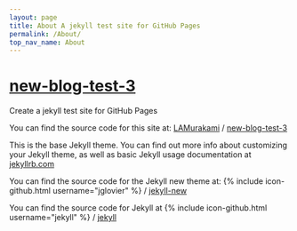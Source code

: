 ```yaml
---
layout: page
title: About A jekyll test site for GitHub Pages
permalink: /About/
top_nav_name: About
---
```


# [new-blog-test-3](http://lamurakami.github.io/new-blog-test-3/)

Create a jekyll test site for GitHub Pages

You can find the source code for this site at:
[LAMurakami](https://github.com/LAMurakami) /
[new-blog-test-3](https://github.com/LAMurakami/new-blog-test-3)

This is the base Jekyll theme. You can find out more info about customizing your Jekyll theme, as well as basic Jekyll usage documentation at [jekyllrb.com](http://jekyllrb.com/)

You can find the source code for the Jekyll new theme at:
{% include icon-github.html username="jglovier" %} /
[jekyll-new](https://github.com/jglovier/jekyll-new)

You can find the source code for Jekyll at
{% include icon-github.html username="jekyll" %} /
[jekyll](https://github.com/jekyll/jekyll)
